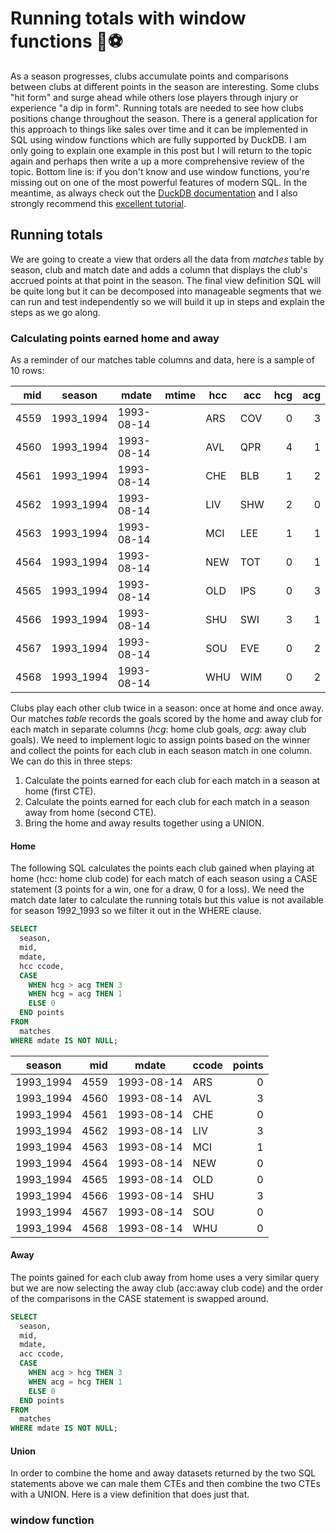 # Running totals with window functions 🦆⚽

As a season progresses, clubs accumulate points and comparisons between clubs at different points in the season are interesting. Some clubs "hit form" and surge ahead while others lose players through injury or experience "a dip in form". Running totals are needed to see how clubs positions change throughout the season. There is a general application for this approach to things like sales over time and it can be implemented in SQL using window functions which are fully supported by DuckDB. I am only going to explain one example in this post but I will return to the topic again and perhaps then write a up a more comprehensive review of the topic. Bottom line is: if you don't know and use window functions, you're missing out on one of the most powerful features of modern SQL. In the meantime, as always check out the [DuckDB documentation](https://duckdb.org/docs/sql/functions/window_functions.html) and I also strongly recommend this [excellent tutorial](https://www.cpard.xyz/posts/sql_window_functions_tutorial/).

## Running totals

We are going to create a view that orders all the data from _matches_ table by season, club and match date and adds a column that displays the club's accrued points at that point in the season. The final view definition SQL will be quite long but it can be decomposed into manageable segments that we can run and test independently so we will build it up in steps and explain the steps as we go along.

### Calculating points earned home and away

As a reminder of our matches table columns and data, here is a sample of 10 rows:

| mid  |  season   |   mdate    | mtime | hcc | acc | hcg | acg |
|-----:|-----------|------------|-------|-----|-----|----:|----:|
| 4559 | 1993_1994 | 1993-08-14 |       | ARS | COV | 0   | 3   |
| 4560 | 1993_1994 | 1993-08-14 |       | AVL | QPR | 4   | 1   |
| 4561 | 1993_1994 | 1993-08-14 |       | CHE | BLB | 1   | 2   |
| 4562 | 1993_1994 | 1993-08-14 |       | LIV | SHW | 2   | 0   |
| 4563 | 1993_1994 | 1993-08-14 |       | MCI | LEE | 1   | 1   |
| 4564 | 1993_1994 | 1993-08-14 |       | NEW | TOT | 0   | 1   |
| 4565 | 1993_1994 | 1993-08-14 |       | OLD | IPS | 0   | 3   |
| 4566 | 1993_1994 | 1993-08-14 |       | SHU | SWI | 3   | 1   |
| 4567 | 1993_1994 | 1993-08-14 |       | SOU | EVE | 0   | 2   |
| 4568 | 1993_1994 | 1993-08-14 |       | WHU | WIM | 0   | 2   |


Clubs play each other club twice in a season: once at home and once away. Our matches _table_ records the goals scored by the home and away club for each match in separate columns (_hcg_: home club goals, _acg_: away club goals). We need to implement logic to assign points based on the winner and collect the points for each club in each season match in one column. We can do this in three steps:

1. Calculate the points earned for each club for each match in a season at home (first CTE).
2. Calculate the points earned for each club for each match in a season away from home (second CTE).
3. Bring the home and away results together using a UNION.

#### Home

The following SQL calculates the points each club gained when playing at home (hcc: home club code) for each match of each season using a CASE statement (3 points for a win, one for a draw, 0 for a loss).
We need the match date later to calculate the running totals but this value is not available for season 1992_1993 so we filter it out in the WHERE clause.

```sql
SELECT
  season,
  mid,
  mdate,
  hcc ccode,
  CASE
    WHEN hcg > acg THEN 3
	WHEN hcg = acg THEN 1
	ELSE 0
  END points
FROM
  matches
WHERE mdate IS NOT NULL;
```

|  season   | mid  |   mdate    | ccode | points |
|-----------|-----:|------------|-------|-------:|
| 1993_1994 | 4559 | 1993-08-14 | ARS   | 0      |
| 1993_1994 | 4560 | 1993-08-14 | AVL   | 3      |
| 1993_1994 | 4561 | 1993-08-14 | CHE   | 0      |
| 1993_1994 | 4562 | 1993-08-14 | LIV   | 3      |
| 1993_1994 | 4563 | 1993-08-14 | MCI   | 1      |
| 1993_1994 | 4564 | 1993-08-14 | NEW   | 0      |
| 1993_1994 | 4565 | 1993-08-14 | OLD   | 0      |
| 1993_1994 | 4566 | 1993-08-14 | SHU   | 3      |
| 1993_1994 | 4567 | 1993-08-14 | SOU   | 0      |
| 1993_1994 | 4568 | 1993-08-14 | WHU   | 0      |


#### Away

The points gained for each club away from home uses a very similar query but we are now selecting the away club (acc:away club code) and the order of the comparisons in the CASE statement is swapped around.

```sql
SELECT
  season,
  mid,
  mdate,
  acc ccode,
  CASE
    WHEN acg > hcg THEN 3
	WHEN acg = hcg THEN 1
	ELSE 0
  END points
FROM
  matches
WHERE mdate IS NOT NULL;
```

#### Union

In order to combine the home and away datasets returned by the two SQL statements above we can male them CTEs and then combine the two CTEs with a UNION. Here is a view definition that does just that.



### window function